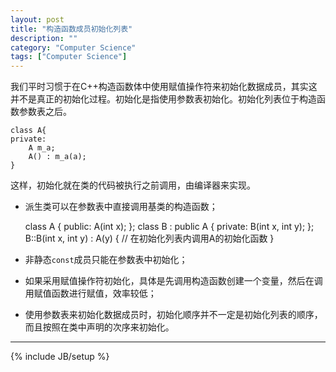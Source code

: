 ```yaml
---
layout: post
title: "构造函数成员初始化列表"
description: ""
category: "Computer Science"
tags: ["Computer Science"]
---
```


我们平时习惯于在C++构造函数体中使用赋值操作符来初始化数据成员，其实这并不是真正的初始化过程。初始化是指使用参数表初始化。初始化列表位于构造函数参数表之后。

	class A{
	private:
		A m_a;
		A() : m_a(a);
	}

这样，初始化就在类的代码被执行之前调用，由编译器来实现。

+ 派生类可以在参数表中直接调用基类的构造函数；

	class A {
	public:
		A(int x);
	};
	class B : public A {
	private:
		B(int x, int y);
	};
	B::B(int x, int y) : A(y) { // 在初始化列表内调用A的初始化函数
	}
+ 非静态`const`成员只能在参数表中初始化；
+ 如果采用赋值操作符初始化，具体是先调用构造函数创建一个变量，然后在调用赋值函数进行赋值，效率较低；
+ 使用参数表来初始化数据成员时，初始化顺序并不一定是初始化列表的顺序，而且按照在类中声明的次序来初始化。

---

{% include JB/setup %}